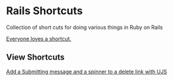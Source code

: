 # Rails Shortcuts
Collection of short cuts for doing various things in Ruby on Rails

[Everyone loves a shortcut.](https://www.youtube.com/watch?v=ixzomwAolss)


## View Shortcuts

[Add a Submitting message and a spinner to a delete link with UJS](https://github.com/rails-shortcuts/rails_shortcuts/blob/master/views/spinner_on_delete.md)
 

